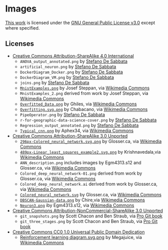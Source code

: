 # Images

[This work](https://github.com/sdesabbata/granolarr) is licensed under the [GNU General Public License v3.0](https://www.gnu.org/licenses/gpl-3.0.html) except where specified.

## Licenses

- [Creative Commons Attribution-ShareAlike 4.0 International](https://creativecommons.org/licenses/by-sa/4.0/)
    - `ANOVA_output_annotated.png` by [Stefano De Sabbata](https://sdesabbata.github.io/)
    - `artificial_neuron.png` by [Stefano De Sabbata](https://sdesabbata.github.io/)
    - `DockerDiagram_Docker.png` by [Stefano De Sabbata](https://sdesabbata.github.io/)
    - `DockerDiagram_VM.png` by [Stefano De Sabbata](https://sdesabbata.github.io/)
    - `joins.png` by [Stefano De Sabbata](https://sdesabbata.github.io/)
    - [`MnistExamples.png`](https://commons.wikimedia.org/wiki/File:MnistExamples.png) by Josef Steppan, via [Wikimedia Commons](https://commons.wikimedia.org)
    - `MnistExamples_2.png` derived from work by Josef Steppan, via [Wikimedia Commons](https://commons.wikimedia.org)
    - [`Overfitted_Data.png`](https://commons.wikimedia.org/wiki/File:Overfitted_Data.png) by Ghiles, via [Wikimedia Commons](https://commons.wikimedia.org)
    - [`Overfitting.svg.png`](https://commons.wikimedia.org/wiki/File:Overfitting.svg) by Chabacano, via [Wikimedia Commons](https://commons.wikimedia.org)
    - `PipeOperator.png` by [Stefano De Sabbata](https://sdesabbata.github.io/)
    - `r-for-geographic-data-science-cover.png` by [Stefano De Sabbata](https://sdesabbata.github.io/)
    - `Regression_output_annotated.png` by [Stefano De Sabbata](https://sdesabbata.github.io/)
    - [`Typical_cnn.png`](https://commons.wikimedia.org/wiki/File:Typical_cnn.png) by Aphex34, via [Wikimedia Commons](https://commons.wikimedia.org)
- [Creative Commons Attribution-ShareAlike 3.0 Unported](https://creativecommons.org/licenses/by-sa/3.0/)
    - [`296px-Colored_neural_network.svg.png`](https://commons.wikimedia.org/wiki/File:Colored_neural_network.svg) by Glosser.ca, via [Wikimedia Commons](https://commons.wikimedia.org)
    - [`489px-Linear_least_squares_example2.svg.png`](https://commons.wikimedia.org/wiki/File:Linear_least_squares_example2.svg) by Krishnavedala,via [Wikimedia Commons](https://commons.wikimedia.org)
    - `ANN_description.png` includes images by Egm4313.s12 and Glosser.ca, via [Wikimedia Commons](https://commons.wikimedia.org)
    - `Colored_deep_neural_network-01.png` derived from work by Glosser.ca, via [Wikimedia Commons](https://commons.wikimedia.org)
    - `Colored_deep_neural_network.ai` derived from work by Glosser.ca, via [Wikimedia Commons](https://commons.wikimedia.org)
    - [`Colored_neural_network.svg`](https://commons.wikimedia.org/wiki/File:Colored_neural_network.svg) by Glosser.ca, via [Wikimedia Commons](https://commons.wikimedia.org)
    - [`DBSCAN-Gaussian-data.png`](https://commons.wikimedia.org/wiki/File:DBSCAN-Gaussian-data.svg) by Chire,via [Wikimedia Commons](https://commons.wikimedia.org)
    - [`Neuron3.png`](https://commons.wikimedia.org/wiki/File:Neuron3.png) iby Egm4313.s12, via [Wikimedia Commons](https://commons.wikimedia.org)
- [Creative Commons Attribution-NonCommercial-ShareAlike 3.0 Unported](https://creativecommons.org/licenses/by-nc-sa/3.0/)
    - `git_snapshots.png` by Scott Chacon and Ben Straub, via [Pro Git book](https://git-scm.com/book/en/v2)
    - `git_three_stages.png` by Scott Chacon and Ben Straub, via [Pro Git book](https://git-scm.com/book/en/v2)
- [Creative Commons CC0 1.0 Universal Public Domain Dedication](https://creativecommons.org/publicdomain/zero/1.0/deed.en)
    - [Reinforcement learning diagram.svg.png](https://en.wikipedia.org/wiki/File:Reinforcement_learning_diagram.svg) by Megajuice, via [Wikimedia Commons](https://commons.wikimedia.org)
